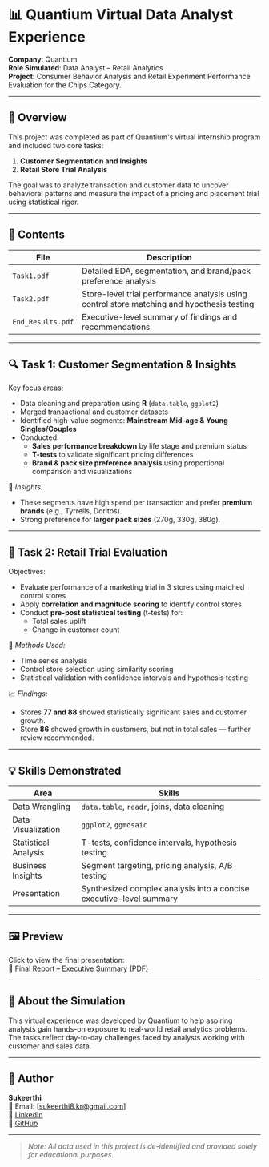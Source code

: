 # 📊 Quantium Virtual Data Analyst Experience

**Company**: Quantium  
**Role Simulated**: Data Analyst – Retail Analytics  
**Project**: Consumer Behavior Analysis and Retail Experiment Performance Evaluation for the Chips Category.

---

## 🧠 Overview

This project was completed as part of Quantium's virtual internship program and included two core tasks:

1. **Customer Segmentation and Insights**  
2. **Retail Store Trial Analysis**

The goal was to analyze transaction and customer data to uncover behavioral patterns and measure the impact of a pricing and placement trial using statistical rigor.

---

## 📁 Contents

| File | Description |
|------|-------------|
| `Task1.pdf` | Detailed EDA, segmentation, and brand/pack preference analysis |
| `Task2.pdf` | Store-level trial performance analysis using control store matching and hypothesis testing |
| `End_Results.pdf` | Executive-level summary of findings and recommendations |

---

## 🔍 Task 1: Customer Segmentation & Insights

Key focus areas:
- Data cleaning and preparation using **R** (`data.table`, `ggplot2`)
- Merged transactional and customer datasets
- Identified high-value segments: **Mainstream Mid-age & Young Singles/Couples**
- Conducted:
  - **Sales performance breakdown** by life stage and premium status
  - **T-tests** to validate significant pricing differences
  - **Brand & pack size preference analysis** using proportional comparison and visualizations

🧩 *Insights:*
- These segments have high spend per transaction and prefer **premium brands** (e.g., Tyrrells, Doritos).
- Strong preference for **larger pack sizes** (270g, 330g, 380g).

---

## 🧪 Task 2: Retail Trial Evaluation

Objectives:
- Evaluate performance of a marketing trial in 3 stores using matched control stores
- Apply **correlation and magnitude scoring** to identify control stores
- Conduct **pre-post statistical testing** (t-tests) for:
  - Total sales uplift
  - Change in customer count

🧪 *Methods Used:*
- Time series analysis
- Control store selection using similarity scoring
- Statistical validation with confidence intervals and hypothesis testing

📈 *Findings:*
- Stores **77 and 88** showed statistically significant sales and customer growth.
- Store **86** showed growth in customers, but not in total sales — further review recommended.

---

## 💡 Skills Demonstrated

| Area | Skills |
|------|--------|
| Data Wrangling | `data.table`, `readr`, joins, data cleaning |
| Data Visualization | `ggplot2`, `ggmosaic` |
| Statistical Analysis | T-tests, confidence intervals, hypothesis testing |
| Business Insights | Segment targeting, pricing analysis, A/B testing |
| Presentation | Synthesized complex analysis into a concise executive-level summary |

---

## 🖼️ Preview

Click to view the final presentation:  
📄 [Final Report – Executive Summary (PDF)](https://github.com/KandukuriSukeerthi/Quantiam-Simulation/blob/main/End_Results.pdf)

---

## 📌 About the Simulation

This virtual experience was developed by Quantium to help aspiring analysts gain hands-on exposure to real-world retail analytics problems. The tasks reflect day-to-day challenges faced by analysts working with customer and sales data.

---

## 👤 Author

**Sukeerthi**  
📧 Email: [sukeerthi8.kr@gmail.com]  
🔗 [LinkedIn](https://linkedin.com/in/sukeerthi-kandukuri/)  
🐙 [GitHub](https://github.com/kandukurisukeerthi)

---

> *Note: All data used in this project is de-identified and provided solely for educational purposes.*
